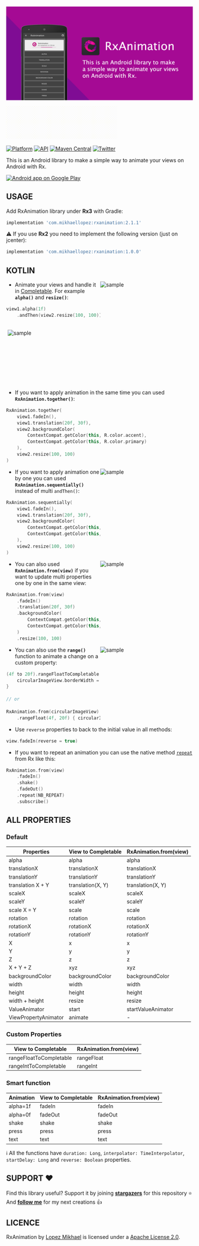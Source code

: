 <p align="center"><img src="/preview/header.png"></p>

<img src="/preview/title.gif" alt="title" title="title" width="300" height="87.8" />

[![Platform](https://img.shields.io/badge/platform-android-green.svg)](http://developer.android.com/index.html)
[![API](https://img.shields.io/badge/API-16%2B-brightgreen.svg?style=flat)](https://android-arsenal.com/api?level=16)
[![Maven Central](https://img.shields.io/maven-central/v/com.mikhaellopez/rxanimation.svg?label=Maven%20Central)](https://search.maven.org/artifact/com.mikhaellopez/rxanimation)
[![Twitter](https://img.shields.io/badge/Twitter-@LopezMikhael-blue.svg?style=flat)](http://twitter.com/lopezmikhael)

This is an Android library to make a simple way to animate your views on Android with Rx.

<a href="https://play.google.com/store/apps/details?id=com.mikhaellopez.lopspower">
  <img alt="Android app on Google Play" src="https://developer.android.com/images/brand/en_app_rgb_wo_45.png" />
</a>

USAGE
-----

Add RxAnimation library under **Rx3** with Gradle:

```groovy
implementation 'com.mikhaellopez:rxanimation:2.1.1'
```

:warning: If you use **Rx2** you need to implement the following version (just on jcenter):

```groovy
implementation 'com.mikhaellopez:rxanimation:1.0.0'
```

KOTLIN
-----

<img src="/preview/0.gif" alt="sample" title="sample" width="250" height="160" align="right" />

-   Animate your views and handle it in [Completable](http://reactivex.io/RxJava/3.x/javadoc/io/reactivex/rxjava3/core/Completable.html). For example **`alpha()`** and **`resize()`**:

```kotlin
view1.alpha(1f)
    .andThen(view2.resize(100, 100))
```

<br/>

<img src="/preview/1.gif" alt="sample" title="sample" width="250" height="160" align="right" />

-   If you want to apply animation in the same time you can used **`RxAnimation.together()`**:

```kotlin
RxAnimation.together(
    view1.fadeIn(),
    view1.translation(20f, 30f),
    view2.backgroundColor(
        ContextCompat.getColor(this, R.color.accent),
        ContextCompat.getColor(this, R.color.primary)
    ),
    view2.resize(100, 100)
)
```

<img src="/preview/2.gif" alt="sample" title="sample" width="250" height="160" align="right" />

-   If you want to apply animation one by one you can used **`RxAnimation.sequentially()`** instead of multi `andThen()`:

```kotlin
RxAnimation.sequentially(
    view1.fadeIn(),
    view1.translation(20f, 30f),
    view2.backgroundColor(
        ContextCompat.getColor(this, R.color.accent),
        ContextCompat.getColor(this, R.color.primary)
    ),
    view2.resize(100, 100)
)
```

<img src="/preview/3.gif" alt="sample" title="sample" width="250" height="160" align="right" />

-   You can also used **`RxAnimation.from(view)`** if you want to update multi properties one by one in the same view:

```kotlin
RxAnimation.from(view)
    .fadeIn()
    .translation(20f, 30f)
    .backgroundColor(
        ContextCompat.getColor(this, R.color.accent),
        ContextCompat.getColor(this, R.color.primary)
    )
    .resize(100, 100)
```

<img src="/preview/4.gif" alt="sample" title="sample" width="250" height="160" align="right" />

-   You can also use the **`range()`** function to animate a change on a custom property:

```kotlin
(4f to 20f).rangeFloatToCompletable { 
    circularImageView.borderWidth = it 
}

// or

RxAnimation.from(circularImageView)
    .rangeFloat(4f, 20f) { circularImageView?.borderWidth = it }
```

-   Use `reverse` properties to back to the initial value in all methods:

```kotlin
view.fadeIn(reverse = true)
```

-   If you want to repeat an animation you can use the native method [`repeat`](http://reactivex.io/documentation/operators/repeat.html) from Rx like this:

```kotlin
RxAnimation.from(view)
    .fadeIn()
    .shake()
    .fadeOut()
    .repeat(NB_REPEAT)
    .subscribe()
```

ALL PROPERTIES
-----

### Default

| Properties           | View to Completable | RxAnimation.from(view) |
| -------------------- | ------------------- | ---------------------- |
| alpha                | alpha               | alpha                  |
| translationX         | translationX        | translationX           |
| translationY         | translationY        | translationY           |
| translation X + Y    | translation(X, Y)   | translation(X, Y)      |
| scaleX               | scaleX              | scaleX                 |
| scaleY               | scaleY              | scaleY                 |
| scale X = Y          | scale               | scale                  |
| rotation             | rotation            | rotation               |
| rotationX            | rotationX           | rotationX              |
| rotationY            | rotationY           | rotationY              |
| X                    | x                   | x                      |
| Y                    | y                   | y                      |
| Z                    | z                   | z                      |
| X + Y + Z            | xyz                 | xyz                    |
| backgroundColor      | backgroundColor     | backgroundColor        |
| width                | width               | width                  |
| height               | height              | height                 |
| width + height       | resize              | resize                 |
| ValueAnimator        | start               | startValueAnimator     |
| ViewPropertyAnimator | animate             | -                      |

### Custom Properties

| View to Completable     | RxAnimation.from(view) |
| ----------------------- | ---------------------- |
| rangeFloatToCompletable | rangeFloat             |
| rangeIntToCompletable   | rangeInt               |

### Smart function

| Animation | View to Completable | RxAnimation.from(view) |
| --------- | ------------------- | ---------------------- |
| alpha=1f  | fadeIn              | fadeIn                 |
| alpha=0f  | fadeOut             | fadeOut                |
| shake     | shake               | shake                  |
| press     | press               | press                  |
| text      | text                | text                   |

:information_source: All the functions have `duration: Long`, `interpolator: TimeInterpolator`, `startDelay: Long` and `reverse: Boolean` properties.

SUPPORT ❤️
-----

Find this library useful? Support it by joining [**stargazers**](https://github.com/lopspower/RxAnimation/stargazers) for this repository ⭐️
<br/>
And [**follow me**](https://github.com/lopspower?tab=followers) for my next creations 👍

LICENCE
-----

RxAnimation by [Lopez Mikhael](http://mikhaellopez.com/) is licensed under a [Apache License 2.0](http://www.apache.org/licenses/LICENSE-2.0).
